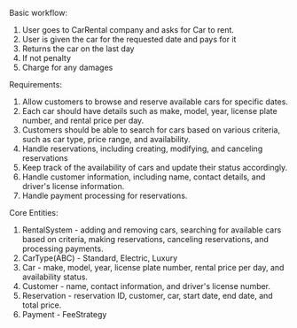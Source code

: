 Basic workflow:

1. User goes to CarRental company and asks for Car to rent.
2. User is given the car for the requested date and pays for it
3. Returns the car on the last day
4. If not penalty
5. Charge for any damages

Requirements:

1. Allow customers to browse and reserve available cars for specific dates.
2. Each car should have details such as make, model, year, license plate number, and rental price per day.
3. Customers should be able to search for cars based on various criteria, such as car type, price range, and availability.
4. Handle reservations, including creating, modifying, and canceling reservations
5. Keep track of the availability of cars and update their status accordingly.
6. Handle customer information, including name, contact details, and driver's license information.
7. Handle payment processing for reservations.

Core Entities:

1. RentalSystem - adding and removing cars, searching for available cars based on criteria, making reservations, canceling reservations, and processing payments.
2. CarType(ABC) - Standard, Electric, Luxury
3. Car - make, model, year, license plate number, rental price per day, and availability status.
4. Customer - name, contact information, and driver's license number.
5. Reservation - reservation ID, customer, car, start date, end date, and total price.
6. Payment - FeeStrategy
